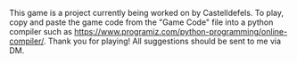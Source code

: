 This game is a project currently being worked on by Castelldefels.
To play, copy and paste the game code from the "Game Code" file into a python compiler such as https://www.programiz.com/python-programming/online-compiler/.
Thank you for playing! All suggestions should be sent to me via DM.
